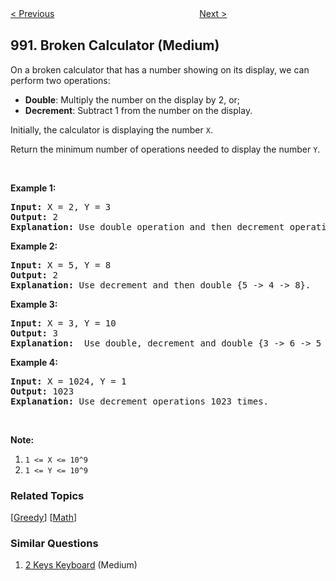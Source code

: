 <!--|This file generated by command(leetcode description); DO NOT EDIT.    |-->
<!--+----------------------------------------------------------------------+-->
<!--|@author    Openset <openset.wang@gmail.com>                           |-->
<!--|@link      https://github.com/openset                                 |-->
<!--|@home      https://github.com/openset/leetcode                        |-->
<!--+----------------------------------------------------------------------+-->

[< Previous](https://github.com/openset/leetcode/tree/master/problems/satisfiability-of-equality-equations "Satisfiability of Equality Equations")
　　　　　　　　　　　　　　　　
[Next >](https://github.com/openset/leetcode/tree/master/problems/subarrays-with-k-different-integers "Subarrays with K Different Integers")

## 991. Broken Calculator (Medium)

<p>On a broken calculator that has a number showing on its display, we can perform two operations:</p>

<ul>
	<li><strong>Double</strong>: Multiply the number on the display by 2, or;</li>
	<li><strong>Decrement</strong>: Subtract 1 from the number on the display.</li>
</ul>

<p>Initially, the calculator is displaying the number <code>X</code>.</p>

<p>Return the minimum number of operations needed to display the number <code>Y</code>.</p>

<p>&nbsp;</p>

<p><strong>Example 1:</strong></p>

<pre>
<strong>Input: </strong>X = <span id="example-input-1-1">2</span>, Y = <span id="example-input-1-2">3</span>
<strong>Output: </strong><span id="example-output-1">2</span>
<strong>Explanation: </strong>Use double operation and then decrement operation {2 -&gt; 4 -&gt; 3}.
</pre>

<p><strong>Example 2:</strong></p>

<pre>
<strong>Input: </strong>X = <span id="example-input-2-1">5</span>, Y = <span id="example-input-2-2">8</span>
<strong>Output: </strong><span id="example-output-2">2</span>
<strong>Explanation: </strong>Use decrement and then double {5 -&gt; 4 -&gt; 8}.
</pre>

<p><strong>Example 3:</strong></p>

<pre>
<strong>Input: </strong>X = <span id="example-input-3-1">3</span>, Y = <span id="example-input-3-2">10</span>
<strong>Output: </strong><span id="example-output-3">3</span>
<strong>Explanation: </strong> Use double, decrement and double {3 -&gt; 6 -&gt; 5 -&gt; 10}.
</pre>

<p><strong>Example 4:</strong></p>

<pre>
<strong>Input: </strong>X = <span id="example-input-4-1">1024</span>, Y = <span id="example-input-4-2">1</span>
<strong>Output: </strong><span id="example-output-4">1023</span>
<strong>Explanation: </strong>Use decrement operations 1023 times.
</pre>

<p>&nbsp;</p>

<p><strong>Note:</strong></p>

<ol>
	<li><code>1 &lt;= X &lt;= 10^9</code></li>
	<li><code>1 &lt;= Y &lt;= 10^9</code></li>
</ol>

### Related Topics
  [[Greedy](https://github.com/openset/leetcode/tree/master/tag/greedy/README.md)]
  [[Math](https://github.com/openset/leetcode/tree/master/tag/math/README.md)]

### Similar Questions
  1. [2 Keys Keyboard](https://github.com/openset/leetcode/tree/master/problems/2-keys-keyboard) (Medium)
